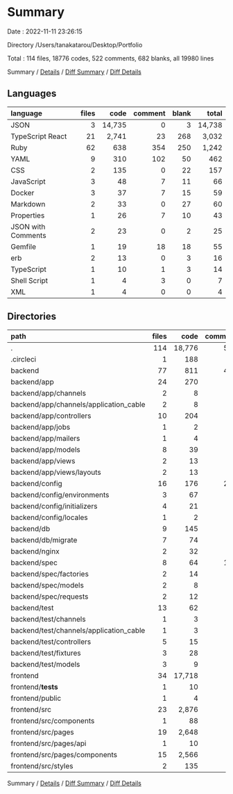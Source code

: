 # Summary

Date : 2022-11-11 23:26:15

Directory /Users/tanakatarou/Desktop/Portfolio

Total : 114 files,  18776 codes, 522 comments, 682 blanks, all 19980 lines

Summary / [Details](details.md) / [Diff Summary](diff.md) / [Diff Details](diff-details.md)

## Languages
| language | files | code | comment | blank | total |
| :--- | ---: | ---: | ---: | ---: | ---: |
| JSON | 3 | 14,735 | 0 | 3 | 14,738 |
| TypeScript React | 21 | 2,741 | 23 | 268 | 3,032 |
| Ruby | 62 | 638 | 354 | 250 | 1,242 |
| YAML | 9 | 310 | 102 | 50 | 462 |
| CSS | 2 | 135 | 0 | 22 | 157 |
| JavaScript | 3 | 48 | 7 | 11 | 66 |
| Docker | 3 | 37 | 7 | 15 | 59 |
| Markdown | 2 | 33 | 0 | 27 | 60 |
| Properties | 1 | 26 | 7 | 10 | 43 |
| JSON with Comments | 2 | 23 | 0 | 2 | 25 |
| Gemfile | 1 | 19 | 18 | 18 | 55 |
| erb | 2 | 13 | 0 | 3 | 16 |
| TypeScript | 1 | 10 | 1 | 3 | 14 |
| Shell Script | 1 | 4 | 3 | 0 | 7 |
| XML | 1 | 4 | 0 | 0 | 4 |

## Directories
| path | files | code | comment | blank | total |
| :--- | ---: | ---: | ---: | ---: | ---: |
| . | 114 | 18,776 | 522 | 682 | 19,980 |
| .circleci | 1 | 188 | 5 | 19 | 212 |
| backend | 77 | 811 | 483 | 331 | 1,625 |
| backend/app | 24 | 270 | 15 | 88 | 373 |
| backend/app/channels | 2 | 8 | 0 | 2 | 10 |
| backend/app/channels/application_cable | 2 | 8 | 0 | 2 | 10 |
| backend/app/controllers | 10 | 204 | 8 | 66 | 278 |
| backend/app/jobs | 1 | 2 | 4 | 2 | 8 |
| backend/app/mailers | 1 | 4 | 0 | 1 | 5 |
| backend/app/models | 8 | 39 | 3 | 14 | 56 |
| backend/app/views | 2 | 13 | 0 | 3 | 16 |
| backend/app/views/layouts | 2 | 13 | 0 | 3 | 16 |
| backend/config | 16 | 176 | 255 | 110 | 541 |
| backend/config/environments | 3 | 67 | 88 | 61 | 216 |
| backend/config/initializers | 4 | 21 | 31 | 11 | 63 |
| backend/config/locales | 1 | 2 | 30 | 2 | 34 |
| backend/db | 9 | 145 | 18 | 24 | 187 |
| backend/db/migrate | 7 | 74 | 0 | 14 | 88 |
| backend/nginx | 2 | 32 | 10 | 17 | 59 |
| backend/spec | 8 | 64 | 122 | 22 | 208 |
| backend/spec/factories | 2 | 14 | 0 | 3 | 17 |
| backend/spec/models | 2 | 8 | 0 | 4 | 12 |
| backend/spec/requests | 2 | 12 | 0 | 4 | 16 |
| backend/test | 13 | 62 | 37 | 31 | 130 |
| backend/test/channels | 1 | 3 | 7 | 2 | 12 |
| backend/test/channels/application_cable | 1 | 3 | 7 | 2 | 12 |
| backend/test/controllers | 5 | 15 | 15 | 10 | 40 |
| backend/test/fixtures | 3 | 28 | 3 | 9 | 40 |
| backend/test/models | 3 | 9 | 9 | 6 | 24 |
| frontend | 34 | 17,718 | 31 | 325 | 18,074 |
| frontend/__tests__ | 1 | 10 | 0 | 1 | 11 |
| frontend/public | 1 | 4 | 0 | 0 | 4 |
| frontend/src | 23 | 2,876 | 24 | 292 | 3,192 |
| frontend/src/components | 1 | 88 | 2 | 19 | 109 |
| frontend/src/pages | 19 | 2,648 | 22 | 249 | 2,919 |
| frontend/src/pages/api | 1 | 10 | 1 | 3 | 14 |
| frontend/src/pages/components | 15 | 2,566 | 21 | 233 | 2,820 |
| frontend/src/styles | 2 | 135 | 0 | 22 | 157 |

Summary / [Details](details.md) / [Diff Summary](diff.md) / [Diff Details](diff-details.md)